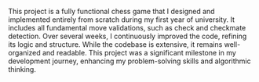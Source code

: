 This project is a fully functional chess game that I designed and implemented entirely from scratch during my first year of university. It includes all fundamental move validations, such as check and checkmate detection. Over several weeks, I continuously improved the code, refining its logic and structure. While the codebase is extensive, it remains well-organized and readable. This project was a significant milestone in my development journey, enhancing my problem-solving skills and algorithmic thinking.
